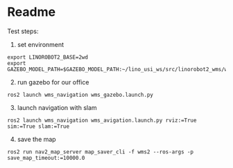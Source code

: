 # Readme
Test steps:

1. set environment

```
export LINOROBOT2_BASE=2wd
export GAZEBO_MODEL_PATH=$GAZEBO_MODEL_PATH:~/lino_usi_ws/src/linorobot2_wms/wms_navigation/models/
```

2. run gazebo for our office
```
ros2 launch wms_navigation wms_gazebo.launch.py
```

3. launch navigation with slam
```
ros2 launch wms_navigation wms_avigation.launch.py rviz:=True sim:=True slam:=True
```

4. save the map
```
ros2 run nav2_map_server map_saver_cli -f wms2 --ros-args -p save_map_timeout:=10000.0
```
